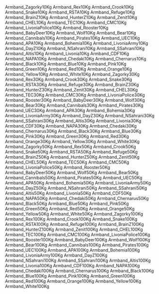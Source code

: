 Armband_Zagorky10Kg
Armband_Rex10Kg
Armband_Crook10Kg
Armband_Snake10Kg
Armband_RSTA10Kg
Armband_Refuge10Kg
Armband_BrainZ10Kg
Armband_HunterZ10Kg
Armband_Zenit10Kg
Armband_CHEL10Kg
Armband_TEC10Kg
Armband_CMC10Kg
Armband_LivoniaPolice10Kg
Armband_Rooster10Kg
Armband_BabyDeer10Kg
Armband_Wolf10Kg
Armband_Bear10Kg
Armband_Cannibals10Kg
Armband_Pirates10Kg
Armband_UEC10Kg
Armband_APA10Kg
Armband_Bohemia10Kg
Armband_LivoniaArmy10Kg
Armband_DayZ10Kg
Armband_NSahrani10Kg
Armband_SSahrani10Kg
Armband_Altis10Kg
Armband_Livonia10Kg
Armband_CDF10Kg
Armband_NAPA10Kg
Armband_Chedaki10Kg
Armband_Chernarus10Kg
Armband_Black10Kg
Armband_Blue10Kg
Armband_Pink10Kg
Armband_Green10Kg
Armband_Red10Kg
Armband_Orange10Kg
Armband_Yellow10Kg
Armband_White10Kg
Armband_Zagorky30Kg
Armband_Rex30Kg
Armband_Crook30Kg
Armband_Snake30Kg
Armband_RSTA30Kg
Armband_Refuge30Kg
Armband_BrainZ30Kg
Armband_HunterZ30Kg
Armband_Zenit30Kg
Armband_CHEL30Kg
Armband_TEC30Kg
Armband_CMC30Kg
Armband_LivoniaPolice30Kg
Armband_Rooster30Kg
Armband_BabyDeer30Kg
Armband_Wolf30Kg
Armband_Bear30Kg
Armband_Cannibals30Kg
Armband_Pirates30Kg
Armband_UEC30Kg
Armband_APA30Kg
Armband_Bohemia30Kg
Armband_LivoniaArmy30Kg
Armband_DayZ30Kg
Armband_NSahrani30Kg
Armband_SSahrani30Kg
Armband_Altis30Kg
Armband_Livonia30Kg
Armband_CDF30Kg
Armband_NAPA30Kg
Armband_Chedaki30Kg
Armband_Chernarus30Kg
Armband_Black30Kg
Armband_Blue30Kg
Armband_Pink30Kg
Armband_Green30Kg
Armband_Red30Kg
Armband_Orange30Kg
Armband_Yellow30Kg
Armband_White30Kg
Armband_Zagorky50Kg
Armband_Rex50Kg
Armband_Crook50Kg
Armband_Snake50Kg
Armband_RSTA50Kg
Armband_Refuge50Kg
Armband_BrainZ50Kg
Armband_HunterZ50Kg
Armband_Zenit50Kg
Armband_CHEL50Kg
Armband_TEC50Kg
Armband_CMC50Kg
Armband_LivoniaPolice50Kg
Armband_Rooster50Kg
Armband_BabyDeer50Kg
Armband_Wolf50Kg
Armband_Bear50Kg
Armband_Cannibals50Kg
Armband_Pirates50Kg
Armband_UEC50Kg
Armband_APA50Kg
Armband_Bohemia50Kg
Armband_LivoniaArmy50Kg
Armband_DayZ50Kg
Armband_NSahrani50Kg
Armband_SSahrani50Kg
Armband_Altis50Kg
Armband_Livonia50Kg
Armband_CDF50Kg
Armband_NAPA50Kg
Armband_Chedaki50Kg
Armband_Chernarus50Kg
Armband_Black50Kg
Armband_Blue50Kg
Armband_Pink50Kg
Armband_Green50Kg
Armband_Red50Kg
Armband_Orange50Kg
Armband_Yellow50Kg
Armband_White50Kg
Armband_Zagorky100Kg
Armband_Rex100Kg
Armband_Crook100Kg
Armband_Snake100Kg
Armband_RSTA100Kg
Armband_Refuge100Kg
Armband_BrainZ100Kg
Armband_HunterZ100Kg
Armband_Zenit100Kg
Armband_CHEL100Kg
Armband_TEC100Kg
Armband_CMC100Kg
Armband_LivoniaPolice100Kg
Armband_Rooster100Kg
Armband_BabyDeer100Kg
Armband_Wolf100Kg
Armband_Bear100Kg
Armband_Cannibals100Kg
Armband_Pirates100Kg
Armband_UEC100Kg
Armband_APA100Kg
Armband_Bohemia100Kg
Armband_LivoniaArmy100Kg
Armband_DayZ100Kg
Armband_NSahrani100Kg
Armband_SSahrani100Kg
Armband_Altis100Kg
Armband_Livonia100Kg
Armband_CDF100Kg
Armband_NAPA100Kg
Armband_Chedaki100Kg
Armband_Chernarus100Kg
Armband_Black100Kg
Armband_Blue100Kg
Armband_Pink100Kg
Armband_Green100Kg
Armband_Red100Kg
Armband_Orange100Kg
Armband_Yellow100Kg
Armband_White100Kg
